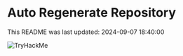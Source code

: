 # Auto Regenerate Repository

This README was last updated: 2024-09-07 18:40:00

 ![TryHackMe](https://tryhackme.com/badge/533634)